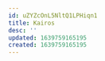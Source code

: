 ```yaml
---
id: uZYZcOnL5NltQ1LPHiqn1
title: Kairos
desc: ''
updated: 1639759165195
created: 1639759165195
---
```


